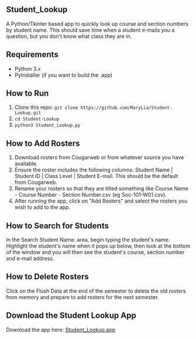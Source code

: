 ## Student_Lookup
A Python/Tkinter based app to quickly look up course and section numbers by student name. This should save time when a student e-mails you a question, but you don't know what class they are in.

## Requirements
- Python 3.x
- PyInstaller (if you want to build the .app)

## How to Run
1. Clone this repo: `git clone https://github.com/MaryLia/Student-Lookup.git`
2. `cd Student-Lookup`
3. `python3 Student_Lookup.py`

## How to Add Rosters
1. Download rosters from Cougarweb or from whatever source you have available.
2. Ensure the roster includes the following columns: Student Name | Student ID | Class Level | Student E-mail.  This should be the default from Cougarweb.
3. Rename your rosters so that they are titled something like Course Name - Course Number - Section Number.csv (eg Soc-101-W01.csv).
4. After running the app, click on "Add Rosters" and select the rosters you wish to add to the app.

## How to Search for Students
In the Search Student Name: area, begin typing the student's name. Highlight the student's name when it pops up below, then look at the bottom of the window and you will then see the student's course, section number and e-mail address. 

## How to Delete Rosters
Click on the Flush Data at the end of the semester to delete the old rosters from memory and prepare to add rosters for the next semester.

## Download the Student Lookup App
Download the app here: [Student_Lookup.app](www.dropbox.com/scl/fo/kw9d7h9j8hh5ayhnib3au/AKnY_ZPavaijGPaKBV4cRUQ?rlkey=7qb1s3zttnvcxmd6tc1b4r88i&st=0pavdsn8&dl=0)
